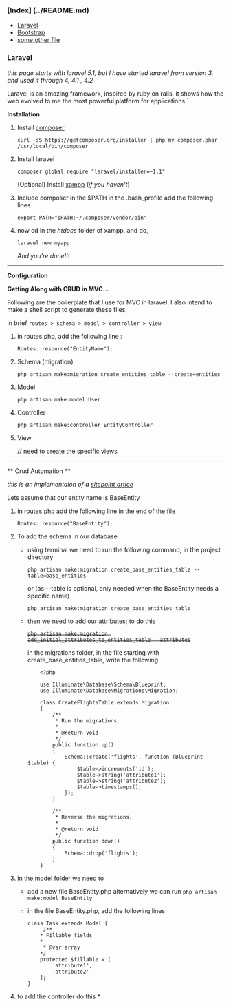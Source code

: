 ### [Index] (../README.md)
* [Laravel](#laravel)
* [Bootstrap](bootstrap.md)
* [some other file](./something/index.md)


### Laravel

*this page starts with laravel 5.1, but I have started laravel from version 3, and used it through 4, 4.1 , 4.2*

Laravel is an amazing framework, inspired by ruby on rails, it shows how the web evolved to me the most powerful platform for applications.`

**Installation**

1. Install [composer](https://getcomposer.org/doc/00-intro.md#globally)

    `curl -sS https://getcomposer.org/installer | php
    mv composer.phar /usr/local/bin/composer`
2. Install laravel

    `composer global require "laravel/installer=~1.1"`

    (Optional) Install [xampp](https://www.apachefriends.org/download.html) (*if you haven't*)

3. Include composer in the $PATH
in the .bash_profile add the following lines

    `export PATH="$PATH:~/.composer/vendor/bin"`

4. now cd in the *htdocs* folder of xampp, and do,

    `laravel new myapp`

   _And you're done!!!_

---
**Configuration**

**Getting Along with CRUD in MVC...**

Following are the boilerplate that I use for MVC in laravel. I also intend to make a shell script to generate these files.

in brief `routes > schema > model > controller > view`

1. in routes.php, add the following line :

   `Routes::resource("EntityName");`
2. Schema (migration)

   `php artisan make:migration create_entities_table --create=entities`
3. Model

   `php artisan make:model User`
4. Controller

   `php artisan make:controller EntityController`
5. View

   // need to create the specific views
   
---
** Crud Automation **

*this is an implementaion of a [sitepoint artice](http://www.sitepoint.com/crud-create-read-update-delete-laravel-app/)*

Lets assume that our entity name is BaseEntity
1. in routes.php add the following line in the end of the file

    `Routes::resource("BaseEntity");`
2. To add the schema in our database
    
    * using terminal we need to run the following command, in the project directory
    
        `php artisan make:migration create_base_entities_table --table=base_entities`
    
        or (as --table is optional, only needed when the BaseEntity needs a specific name)
        
        `php artisan make:migration create_base_entities_table`
    * then we need to add our attributes; to do this
    
        ~~`php artisan make:migration add_initial_attributes_to_entities_table --attributes`~~
        
        in the migrations folder, in the file starting with create_base_entities_table, write the
        following
            
        ```
            <?php

            use Illuminate\Database\Schema\Blueprint;
            use Illuminate\Database\Migrations\Migration;
            
            class CreateFlightsTable extends Migration
            {
                /**
                 * Run the migrations.
                 *
                 * @return void
                 */
                public function up()
                {
                    Schema::create('flights', function (Blueprint $table) {
                        $table->increments('id');
                        $table->string('attribute1');
                        $table->string('attribute2');
                        $table->timestamps();
                    });
                }
            
                /**
                 * Reverse the migrations.
                 *
                 * @return void
                 */
                public function down()
                {
                    Schema::drop('flights');
                }
            }
        ```
3. in the model folder we need to 
    
    * add a new file BaseEntity.php
        alternatively we can run `php artisan make:model BaseEntity`
    * in the file BaseEntity.php, add the following lines 
    
        ```
        class Task extends Model {
             /**
            * Fillable fields
            * 
             * @var array
            */
            protected $fillable = [
                'attribute1',
                'attribute2'
            ];
        }
        ```
4. to add the controller do this
    * 



